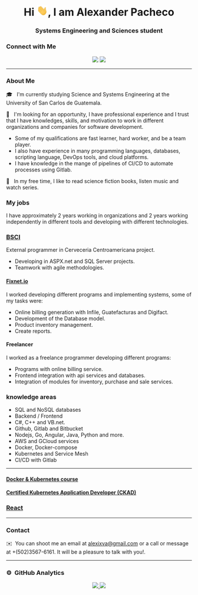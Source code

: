 <h1 align="center">Hi <img src="https://raw.githubusercontent.com/ABSphreak/ABSphreak/master/gifs/Hi.gif" width="30px">, I am Alexander Pacheco </h1>
<h3 align="center">Systems Engineering and Sciences student</h3>


### Connect with Me

<p align="center">
<a href="https://www.linkedin.com/in/alexander-pacheco-224178209/"><img src="https://img.shields.io/badge/-Alexander%20Pacheco%20-0077B5?style=flat&logo=Linkedin&logoColor=white"/></a>
<a href="mailto:alexixva@gmail.com"><img src="https://img.shields.io/badge/-alexixva@gmail.com-D14836?style=flat&logo=Gmail&logoColor=white"/></a>
</p>
<hr>

### About Me

🎓 &nbsp; I'm currently studying Science and Systems Engineering at the University of San Carlos de Guatemala.

🌱 &nbsp; I'm looking for an opportunity, I have professional experience and I trust that I have knowledges, skills, and motivation to work in different organizations and companies for software development.

- Some of my qualifications are fast learner, hard worker, and be a team player. 
- I also have experience in many programming languages, databases, scripting language, DevOps tools, and cloud platforms.
- I have knowledge in the mange of pipelines of CI/CD to automate processes using Gitlab.

👀 &nbsp; In my free time, I like to read science fiction books, listen music and watch series.

### My jobs
I have approximately 2 years working in organizations and 2 years working independently in different tools and developing with different technologies.

### [BSCI](https://bsci.net.gt/)
External programmer in Cerveceria Centroamericana project.
- Developing in ASPX.net and SQL Server projects.
- Teamwork with agile methodologies.

#### [Fixnet.io](https://fixnet.io/)
I worked developing different programs and implementing systems, some of my tasks were:
- Online billing generation with Infile, Guatefacturas and Digifact.
- Development of the Database model.
- Product inventory management.
- Create reports.

#### Freelancer
I worked as a freelance programmer developing different programs:
- Programs with online billing service.
- Frontend integration with api services and databases.
- Integration of modules for inventory, purchase and sale services.

### knowledge areas
- SQL and NoSQL databases
- Backend / Frontend
- C#, C++ and VB.net.
- Github, Gitlab and Bitbucket
- Nodejs, Go, Angular, Java, Python and more.
- AWS and GCloud services
- Docker, Docker-compose
- Kubernetes and Service Mesh
- CI/CD with Gitlab

<hr>

#### [Docker & Kubernetes course](https://cursos-dev.com/certificate/gcU5rtXYnK)
#### [Certified Kubernetes Application Developer (CKAD)](https://www.linkedin.com/learning/certificates/d9b60fb2771d74dd24699d98639b0152666422fa7579a184574a024bcc8cbeb3?trk=share_certificate)
### [React](https://www.linkedin.com/learning/certificates/067be4bac6f1fc1f702b0bfcfd485e28e2e8cd18386b65a579665e97ccfc0274?trk=share_certificate)

<hr>

### Contact
✉️  &nbsp;You can shoot me an email at alexixva@gmail.com or a call or message at +(502)3567-6161. It will be a pleasure to talk with you!.
<hr>


### ⚙️ &nbsp;GitHub Analytics

<p align="center">

<a href="https://github.com/AlexanderPacheco">
  <img height="180em" src="https://github-readme-stats-eight-theta.vercel.app/api?username=AlexanderPacheco&show_icons=true&theme=algolia&include_all_commits=true&count_private=true"/>
  <img height="180em" src="https://github-readme-stats-eight-theta.vercel.app/api/top-langs/?username=AlexanderPacheco&layout=compact&langs_count=8&theme=algolia"/>
</a>
</p>
